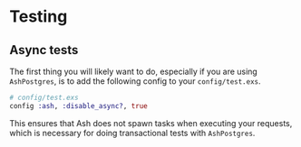 # Testing

## Async tests

The first thing you will likely want to do, especially if you are using `AshPostgres`, is to add the following config to your `config/test.exs`.

```elixir
# config/test.exs
config :ash, :disable_async?, true
```

This ensures that Ash does not spawn tasks when executing your requests, which is necessary for doing transactional tests with `AshPostgres`.